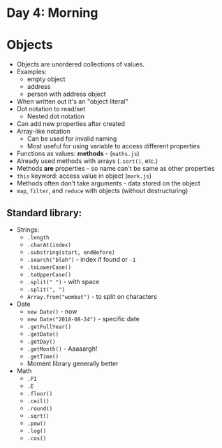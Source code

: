 # Day 4: Morning

# Objects

- Objects are unordered collections of values.
- Examples:
    - empty object
    - address
    - person with address object
- When written out it's an "object literal"
- Dot notation to read/set
    - Nested dot notation
- Can add new properties after created
- Array-like notation
    - Can be used for invalid naming
    - Most useful for using variable to access different properties
- Functions as values: **methods** - (`maths.js`)
- Already used methods with arrays (`.sort()`, etc.)
- Methods **are** properties - so name can't be same as other properties
- `this` keyword: access value in object (`mark.js`)
- Methods often don't take arguments - data stored on the object
- `map`, `filter`, and `reduce` with objects (without destructuring)


## Standard library:

- Strings:
    - `.length`
    - `.charAt(index)`
    - `.substring(start, endBefore)`
    - `.search("blah")` - index if found or `-1`
    - `.toLowerCase()`
    - `.toUpperCase()`
    - `.split(" ")` - with space
    - `.split(", ")`
    - `Array.from("wombat")` - to split on characters
- Date
    - `new Date()` - now
    - `new Date("2018-08-24")` - specific date
    - `.getFullYear()`
    - `.getDate()`
    - `.getDay()`
    - `.getMonth()` - Aaaaargh!
    - `.getTime()`
    - Moment library generally better
- Math
    - `.PI`
    - `.E`
    - `.floor()`
    - `.ceil()`
    - `.round()`
    - `.sqrt()`
    - `.pow()`
    - `.log()`
    - `.cos()`

